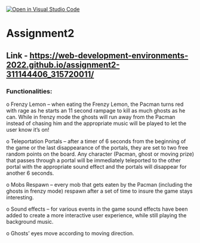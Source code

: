 [![Open in Visual Studio Code](https://classroom.github.com/assets/open-in-vscode-c66648af7eb3fe8bc4f294546bfd86ef473780cde1dea487d3c4ff354943c9ae.svg)](https://classroom.github.com/online_ide?assignment_repo_id=7803187&assignment_repo_type=AssignmentRepo)
# Assignment2
 
## Link - https://web-development-environments-2022.github.io/assignment2-311144406_315720011/


### Functionalities:

o	Frenzy Lemon – when eating the Frenzy Lemon, the Pacman turns red with rage as he starts an 11 second rampage to kill as much ghosts as he can. While in frenzy mode the ghosts will run away from the Pacman instead of chasing him and the appropriate music will be played to let the user know it’s on!


o	Teleportation Portals – after a timer of 6 seconds from the beginning of the game or the last disappearance of the portals, they are set to two free random points on the board. Any character (Pacman, ghost or moving prize) that passes through a portal will be immediately teleported to the other portal with the appropriate sound effect and the portals will disappear for another 6 seconds.


o	Mobs Respawn – every mob that gets eaten by the Pacman (including the ghosts in frenzy mode) respawn after a set of time to insure the game stays interesting.


o	Sound effects – for various events in the game sound effects have been added to create a more interactive user experience, while still playing the background music.


o	Ghosts’ eyes move according to moving direction.









